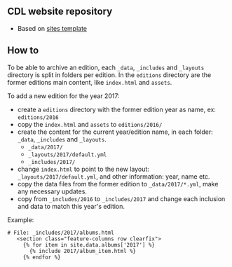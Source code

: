 ## CDL website repository

 - Based on [sites template](https://github.com/rosedu/sites_template)

 ## How to

 To be able to archive an edition, each `_data`, `_includes` and `_layouts` directory
 is split in folders per edition. In the `editions` directory are the former editions
 main content, like `index.html` and `assets`.


To add a new edition for the year 2017:

   - create a `editions` directory with the former edition year as name, ex: `editions/2016`
   - copy the `index.html` and `assets` to `editions/2016/`
   - create the content for the current year/edition name, in each folder: `_data`, `_includes` and `_layouts`.
     - `_data/2017/`
     - `_layouts/2017/default.yml`
     - `_includes/2017/`
   - change `index.html` to point to the new layout: `_layouts/2017/default.yml`, and other information: year, name etc.
   - copy the data files from the former edition to `_data/2017/*.yml`, make any necessary updates.
   - copy from `_includes/2016` to `_includes/2017` and change each inclusion and data to match this year's edition.


Example:

```
# File: _includes/2017/albums.html
   <section class="feature-columns row clearfix">
     {% for item in site.data.albums['2017'] %}
       {% include 2017/album_item.html %}
     {% endfor %}
```
